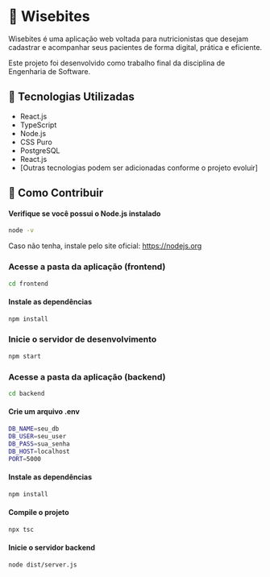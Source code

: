 # 🥗 Wisebites
Wisebites é uma aplicação web voltada para nutricionistas que desejam cadastrar e acompanhar seus pacientes de forma digital, prática e eficiente.

Este projeto foi desenvolvido como trabalho final da disciplina de Engenharia de Software.

## 🚀 Tecnologias Utilizadas
- React.js
- TypeScript
- Node.js
- CSS Puro
- PostgreSQL
- React.js 
- [Outras tecnologias podem ser adicionadas conforme o projeto evoluir]

## 🤝 Como Contribuir
#### Verifique se você possui o Node.js instalado
```bash
node -v
```
Caso não tenha, instale pelo site oficial: https://nodejs.org

### Acesse a pasta da aplicação (frontend)
```bash
cd frontend
```
#### Instale as dependências
```bash
npm install
```

### Inicie o servidor de desenvolvimento
```bash
npm start 
```

### Acesse a pasta da aplicação (backend)
```bash
cd backend
```

#### Crie um arquivo .env
```bash
DB_NAME=seu_db
DB_USER=seu_user
DB_PASS=sua_senha
DB_HOST=localhost
PORT=5000
```

#### Instale as dependências
```bash
npm install
```

#### Compile o projeto
```bash
npx tsc
```

#### Inicie o servidor backend
```bash
node dist/server.js
```

